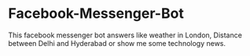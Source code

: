 # Facebook-Messenger-Bot
This facebook messenger bot answers like weather in London, Distance between Delhi and Hyderabad or show me some technology news.
